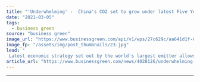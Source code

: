 ```yaml
---
title: "'Underwhelming' -  China's CO2 set to grow under latest Five Year Plan, analysts warn"
date: "2021-03-05"
tags: 
  - business green
source: "business green"
image_url: "https://www.businessgreen.com/api/v1/wps/27c629c/aa641d1f-6d21-45a0-9349-f3501d8ab890/4/iStock-1268250916-1-china-coal-185x114.jpg"
image_fp: "/assets/img/post_thumbnails/23.jpg"
lead: "
 Latest economic strategy set out by the world's largest emitter allows for growth of both coal and renewables ..."
article_url: "https://www.businessgreen.com/news/4028126/underwhelming-china-co2-set-grow-plan-analysts-warn"
---
```


---

